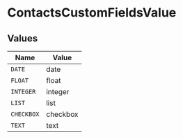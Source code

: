# ContactsCustomFieldsValue


## Values

| Name       | Value      |
| ---------- | ---------- |
| `DATE`     | date       |
| `FLOAT`    | float      |
| `INTEGER`  | integer    |
| `LIST`     | list       |
| `CHECKBOX` | checkbox   |
| `TEXT`     | text       |